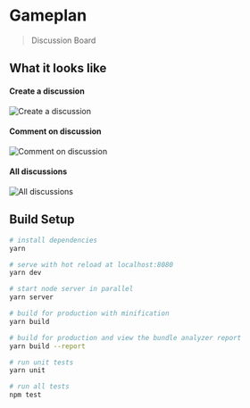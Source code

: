 # Gameplan

> Discussion Board

## What it looks like

#### Create a discussion
![Create a discussion](https://user-images.githubusercontent.com/25369014/49155685-a024f300-f341-11e8-9c3d-a542bc247f73.png)

#### Comment on discussion
![Comment on discussion](https://user-images.githubusercontent.com/25369014/49155686-a024f300-f341-11e8-9f37-20ac2d806212.png)

#### All discussions
![All discussions](https://user-images.githubusercontent.com/25369014/49155687-a024f300-f341-11e8-9fb1-129a3b03ba75.png)


## Build Setup

``` bash
# install dependencies
yarn

# serve with hot reload at localhost:8080
yarn dev

# start node server in parallel
yarn server

# build for production with minification
yarn build

# build for production and view the bundle analyzer report
yarn build --report

# run unit tests
yarn unit

# run all tests
npm test
```
